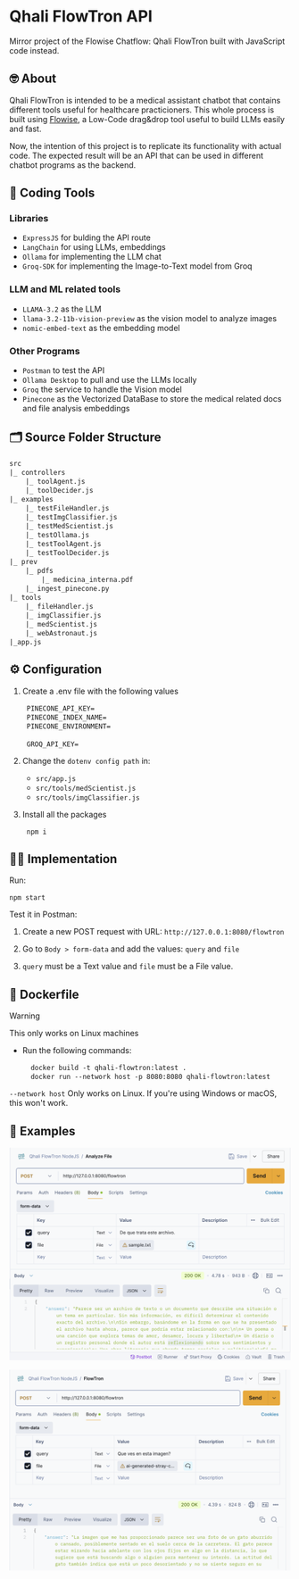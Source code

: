 # Qhali FlowTron API

Mirror project of the Flowise Chatflow: Qhali FlowTron built with JavaScript code instead.

## 🤓 About
Qhali FlowTron is intended to be a medical assistant chatbot that contains different tools useful for healthcare practicioners. 
This whole process is built using [Flowise](https://flowiseai.com/), a Low-Code drag&drop tool useful to build LLMs easily and fast.


Now, the intention of this project is to replicate its functionality with actual code. The expected result will be an API that can be used in different chatbot programs as the backend.

## 🔧 Coding Tools

### Libraries
- `ExpressJS` for bulding the API route
- `LangChain` for using LLMs, embeddings
- `Ollama` for implementing the LLM chat
- `Groq-SDK` for implementing the Image-to-Text model from Groq

### LLM and ML related tools
- `LLAMA-3.2` as the LLM
- `llama-3.2-11b-vision-preview` as the vision model to analyze images
- `nomic-embed-text` as the embedding model


### Other Programs
- `Postman` to test the API
- `Ollama Desktop` to pull and use the LLMs locally
- `Groq` the service to handle the Vision model
- `Pinecone` as the Vectorized DataBase to store the medical related docs and file analysis embeddings

## 🗂️ Source Folder Structure

    src
    |_ controllers
        |_ toolAgent.js
        |_ toolDecider.js
    |_ examples
        |_ testFileHandler.js
        |_ testImgClassifier.js
        |_ testMedScientist.js
        |_ testOllama.js
        |_ testToolAgent.js
        |_ testToolDecider.js
    |_ prev
        |_ pdfs
            |_ medicina_interna.pdf
        |_ ingest_pinecone.py
    |_ tools
        |_ fileHandler.js
        |_ imgClassifier.js
        |_ medScientist.js
        |_ webAstronaut.js
    |_app.js


## ⚙️ Configuration

1. Create a .env file with the following values

        PINECONE_API_KEY=
        PINECONE_INDEX_NAME=
        PINECONE_ENVIRONMENT=

        GROQ_API_KEY=

2. Change the `dotenv config path` in:

    - `src/app.js`
    - `src/tools/medScientist.js`
    - `src/tools/imgClassifier.js`

3. Install all the packages

        npm i   


## 🧑‍💻 Implementation

Run:

    npm start

Test it in Postman:

1. Create a new POST request with URL: `http://127.0.0.1:8080/flowtron`

2. Go to `Body > form-data` and add the values: `query` and `file`

3. `query` must be a Text value and `file` must be a File value.

## 🐋 Dockerfile

>[!WARNING]
> This only works on Linux machines

- Run the following commands:

        docker build -t qhali-flowtron:latest . 
        docker run --network host -p 8080:8080 qhali-flowtron:latest

`--network host` Only works on Linux. If you're using Windows or macOS, this won't work.



## 🧠 Examples
![alt text](public/image.png)

![alt text](public/image-1.png)
